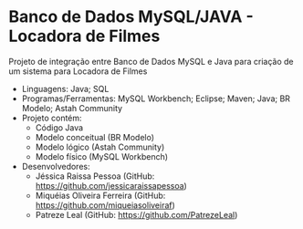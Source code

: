 # Banco de Dados MySQL/JAVA - Locadora de Filmes

Projeto de integração entre Banco de Dados MySQL e Java para criação de um sistema para Locadora de Filmes

- Linguagens: Java; SQL
- Programas/Ferramentas: MySQL Workbench; Eclipse; Maven; Java; BR Modelo; Astah Community
- Projeto contém:
  - Código Java
  - Modelo conceitual (BR Modelo)
  - Modelo lógico (Astah Community)
  - Modelo físico (MySQL Workbench)
- Desenvolvedores:
  - Jéssica Raissa Pessoa (GitHub: https://github.com/jessicaraissapessoa)
  - Miquéias Oliveira Ferreira (GitHub: https://github.com/miqueiasoliveiraf)
  - Patreze Leal (GitHub: https://github.com/PatrezeLeal)

